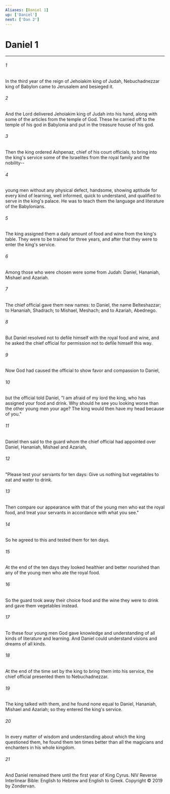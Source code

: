 ```yaml
---
Aliases: [Daniel 1]
up: ['Daniel']
next: ['Dan 2']
---
```

# Daniel 1

***


###### 1 
In the third year of the reign of Jehoiakim king of Judah, Nebuchadnezzar king of Babylon came to Jerusalem and besieged it. 

###### 2 
And the Lord delivered Jehoiakim king of Judah into his hand, along with some of the articles from the temple of God. These he carried off to the temple of his god in Babylonia and put in the treasure house of his god. 

###### 3 
Then the king ordered Ashpenaz, chief of his court officials, to bring into the king's service some of the Israelites from the royal family and the nobility-- 

###### 4 
young men without any physical defect, handsome, showing aptitude for every kind of learning, well informed, quick to understand, and qualified to serve in the king's palace. He was to teach them the language and literature of the Babylonians. 

###### 5 
The king assigned them a daily amount of food and wine from the king's table. They were to be trained for three years, and after that they were to enter the king's service. 

###### 6 
Among those who were chosen were some from Judah: Daniel, Hananiah, Mishael and Azariah. 

###### 7 
The chief official gave them new names: to Daniel, the name Belteshazzar; to Hananiah, Shadrach; to Mishael, Meshach; and to Azariah, Abednego. 

###### 8 
But Daniel resolved not to defile himself with the royal food and wine, and he asked the chief official for permission not to defile himself this way. 

###### 9 
Now God had caused the official to show favor and compassion to Daniel, 

###### 10 
but the official told Daniel, "I am afraid of my lord the king, who has assigned your food and drink. Why should he see you looking worse than the other young men your age? The king would then have my head because of you." 

###### 11 
Daniel then said to the guard whom the chief official had appointed over Daniel, Hananiah, Mishael and Azariah, 

###### 12 
"Please test your servants for ten days: Give us nothing but vegetables to eat and water to drink. 

###### 13 
Then compare our appearance with that of the young men who eat the royal food, and treat your servants in accordance with what you see." 

###### 14 
So he agreed to this and tested them for ten days. 

###### 15 
At the end of the ten days they looked healthier and better nourished than any of the young men who ate the royal food. 

###### 16 
So the guard took away their choice food and the wine they were to drink and gave them vegetables instead. 

###### 17 
To these four young men God gave knowledge and understanding of all kinds of literature and learning. And Daniel could understand visions and dreams of all kinds. 

###### 18 
At the end of the time set by the king to bring them into his service, the chief official presented them to Nebuchadnezzar. 

###### 19 
The king talked with them, and he found none equal to Daniel, Hananiah, Mishael and Azariah; so they entered the king's service. 

###### 20 
In every matter of wisdom and understanding about which the king questioned them, he found them ten times better than all the magicians and enchanters in his whole kingdom. 

###### 21 
And Daniel remained there until the first year of King Cyrus. NIV Reverse Interlinear Bible: English to Hebrew and English to Greek. Copyright © 2019 by Zondervan.
